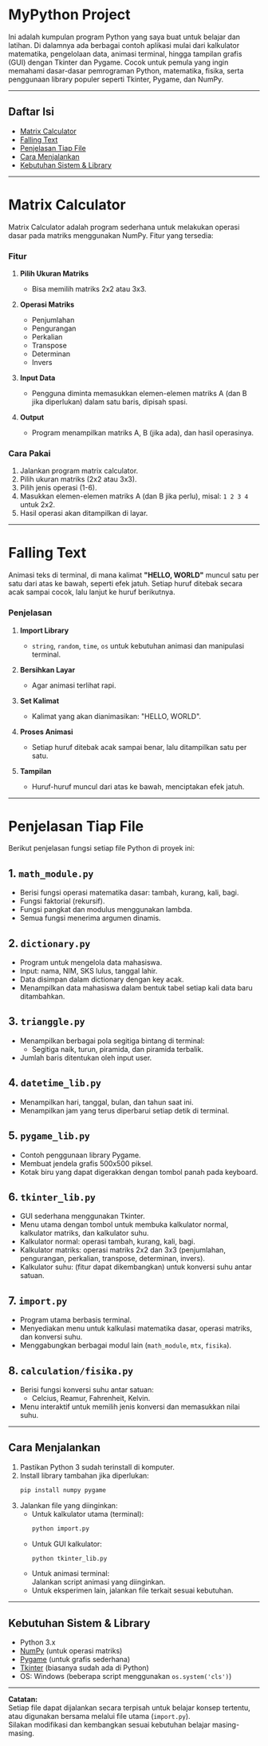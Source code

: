 # MyPython Project

Ini adalah kumpulan program Python yang saya buat untuk belajar dan latihan. Di dalamnya ada berbagai contoh aplikasi mulai dari kalkulator matematika, pengelolaan data, animasi terminal, hingga tampilan grafis (GUI) dengan Tkinter dan Pygame. Cocok untuk pemula yang ingin memahami dasar-dasar pemrograman Python, matematika, fisika, serta penggunaan library populer seperti Tkinter, Pygame, dan NumPy.

---

## Daftar Isi

- [Matrix Calculator](#matrix-calculator)
- [Falling Text](#falling-text)
- [Penjelasan Tiap File](#penjelasan-tiap-file)
- [Cara Menjalankan](#cara-menjalankan)
- [Kebutuhan Sistem & Library](#kebutuhan-sistem--library)

---

# Matrix Calculator

Matrix Calculator adalah program sederhana untuk melakukan operasi dasar pada matriks menggunakan NumPy. Fitur yang tersedia:

### Fitur

1. **Pilih Ukuran Matriks**
   - Bisa memilih matriks 2x2 atau 3x3.

2. **Operasi Matriks**
   - Penjumlahan
   - Pengurangan
   - Perkalian
   - Transpose
   - Determinan
   - Invers

3. **Input Data**
   - Pengguna diminta memasukkan elemen-elemen matriks A (dan B jika diperlukan) dalam satu baris, dipisah spasi.

4. **Output**
   - Program menampilkan matriks A, B (jika ada), dan hasil operasinya.

### Cara Pakai

1. Jalankan program matrix calculator.
2. Pilih ukuran matriks (2x2 atau 3x3).
3. Pilih jenis operasi (1-6).
4. Masukkan elemen-elemen matriks A (dan B jika perlu), misal: `1 2 3 4` untuk 2x2.
5. Hasil operasi akan ditampilkan di layar.

---

# Falling Text

Animasi teks di terminal, di mana kalimat **"HELLO, WORLD"** muncul satu per satu dari atas ke bawah, seperti efek jatuh. Setiap huruf ditebak secara acak sampai cocok, lalu lanjut ke huruf berikutnya.

### Penjelasan

1. **Import Library**
   - `string`, `random`, `time`, `os` untuk kebutuhan animasi dan manipulasi terminal.

2. **Bersihkan Layar**
   - Agar animasi terlihat rapi.

3. **Set Kalimat**
   - Kalimat yang akan dianimasikan: "HELLO, WORLD".

4. **Proses Animasi**
   - Setiap huruf ditebak acak sampai benar, lalu ditampilkan satu per satu.

5. **Tampilan**
   - Huruf-huruf muncul dari atas ke bawah, menciptakan efek jatuh.

---

# Penjelasan Tiap File

Berikut penjelasan fungsi setiap file Python di proyek ini:

## 1. `math_module.py`
- Berisi fungsi operasi matematika dasar: tambah, kurang, kali, bagi.
- Fungsi faktorial (rekursif).
- Fungsi pangkat dan modulus menggunakan lambda.
- Semua fungsi menerima argumen dinamis.

## 2. `dictionary.py`
- Program untuk mengelola data mahasiswa.
- Input: nama, NIM, SKS lulus, tanggal lahir.
- Data disimpan dalam dictionary dengan key acak.
- Menampilkan data mahasiswa dalam bentuk tabel setiap kali data baru ditambahkan.

## 3. `trianggle.py`
- Menampilkan berbagai pola segitiga bintang di terminal:
  - Segitiga naik, turun, piramida, dan piramida terbalik.
- Jumlah baris ditentukan oleh input user.

## 4. `datetime_lib.py`
- Menampilkan hari, tanggal, bulan, dan tahun saat ini.
- Menampilkan jam yang terus diperbarui setiap detik di terminal.

## 5. `pygame_lib.py`
- Contoh penggunaan library Pygame.
- Membuat jendela grafis 500x500 piksel.
- Kotak biru yang dapat digerakkan dengan tombol panah pada keyboard.

## 6. `tkinter_lib.py`
- GUI sederhana menggunakan Tkinter.
- Menu utama dengan tombol untuk membuka kalkulator normal, kalkulator matriks, dan kalkulator suhu.
- Kalkulator normal: operasi tambah, kurang, kali, bagi.
- Kalkulator matriks: operasi matriks 2x2 dan 3x3 (penjumlahan, pengurangan, perkalian, transpose, determinan, invers).
- Kalkulator suhu: (fitur dapat dikembangkan) untuk konversi suhu antar satuan.

## 7. `import.py`
- Program utama berbasis terminal.
- Menyediakan menu untuk kalkulasi matematika dasar, operasi matriks, dan konversi suhu.
- Menggabungkan berbagai modul lain (`math_module`, `mtx`, `fisika`).

## 8. `calculation/fisika.py`
- Berisi fungsi konversi suhu antar satuan:
  - Celcius, Reamur, Fahrenheit, Kelvin.
- Menu interaktif untuk memilih jenis konversi dan memasukkan nilai suhu.

---

## Cara Menjalankan

1. Pastikan Python 3 sudah terinstall di komputer.
2. Install library tambahan jika diperlukan:
   ```bash
   pip install numpy pygame
   ```
3. Jalankan file yang diinginkan:
   - Untuk kalkulator utama (terminal):  
     ```bash
     python import.py
     ```
   - Untuk GUI kalkulator:  
     ```bash
     python tkinter_lib.py
     ```
   - Untuk animasi terminal:  
     Jalankan script animasi yang diinginkan.
   - Untuk eksperimen lain, jalankan file terkait sesuai kebutuhan.

---

## Kebutuhan Sistem & Library

- Python 3.x
- [NumPy](https://numpy.org/) (untuk operasi matriks)
- [Pygame](https://www.pygame.org/) (untuk grafis sederhana)
- [Tkinter](https://wiki.python.org/moin/TkInter) (biasanya sudah ada di Python)
- OS: Windows (beberapa script menggunakan `os.system('cls')`)

---

**Catatan:**  
Setiap file dapat dijalankan secara terpisah untuk belajar konsep tertentu, atau digunakan bersama melalui file utama (`import.py`).  
Silakan modifikasi dan kembangkan sesuai kebutuhan belajar masing-masing.

